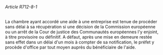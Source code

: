 ###### Article R712-8-1

La chambre ayant accordé une aide à une entreprise est tenue de procéder sans délai à sa récupération si une décision de la Commission européenne ou un arrêt de la Cour de justice des Communautés européennes l'y enjoint, à titre provisoire ou définitif. A défaut, après une mise en demeure restée sans effet dans un délai d'un mois à compter de sa notification, le préfet y procède d'office par tout moyen auprès du bénéficiaire de l'aide.

